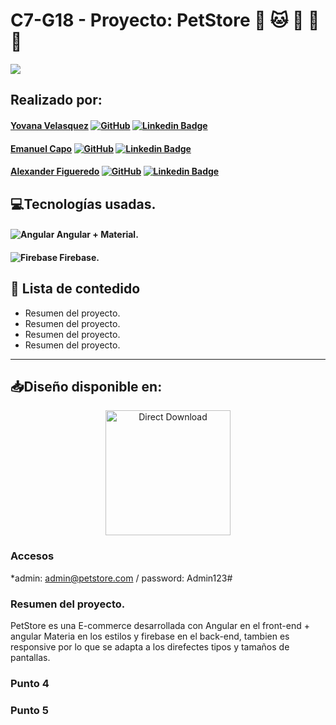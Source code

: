 # C7-G18 - Proyecto:     PetStore 🐶 🐱 🐹 🐰 🐠

![](https://firebasestorage.googleapis.com/v0/b/petstore-75ed1.appspot.com/o/banner.png?alt=media&token=71222ea9-a415-4328-8344-409247917b4e)

## Realizado por:
#### [Yovana Velasquez](https://github.com/yovana888) [![GitHub](https://imgs.search.brave.com/ojt2zADYb9mHxXGgZq6AdlwWK5tZRwX6M_3MJ6UVTVU/rs:fit:36:225:1/g:ce/aHR0cHM6Ly90c2Uz/Lm1tLmJpbmcubmV0/L3RoP2lkPU9JUC5C/TDBoZEVuTnVOLXkw/Y29DdjRnTVRRQUFB/QSZwaWQ9QXBp)](https://github.com/yovana888) [![Linkedin Badge](https://img.shields.io/badge/-LinkedIn-blue?style=flat-square&logo=Linkedin&logoColor=white&link=https://www.linkedin.com/in/pierina-montalva-fatur/)](https://www.linkedin.com/in/yovana-velasquez-cruz-a788bb142/)  

#### [Emanuel Capo](https://github.com/Emanuel-Capo) [![GitHub](https://imgs.search.brave.com/ojt2zADYb9mHxXGgZq6AdlwWK5tZRwX6M_3MJ6UVTVU/rs:fit:36:225:1/g:ce/aHR0cHM6Ly90c2Uz/Lm1tLmJpbmcubmV0/L3RoP2lkPU9JUC5C/TDBoZEVuTnVOLXkw/Y29DdjRnTVRRQUFB/QSZwaWQ9QXBp)](https://github.com/Emanuel-Capo) [![Linkedin Badge](https://img.shields.io/badge/-LinkedIn-blue?style=flat-square&logo=Linkedin&logoColor=white&link=https://www.linkedin.com/in/pierina-montalva-fatur/)](https://www.linkedin.com/in/emanuel-capo/) 

#### [Alexander Figueredo](https://github.com/Alexander2378) [![GitHub](https://imgs.search.brave.com/ojt2zADYb9mHxXGgZq6AdlwWK5tZRwX6M_3MJ6UVTVU/rs:fit:36:225:1/g:ce/aHR0cHM6Ly90c2Uz/Lm1tLmJpbmcubmV0/L3RoP2lkPU9JUC5C/TDBoZEVuTnVOLXkw/Y29DdjRnTVRRQUFB/QSZwaWQ9QXBp)](https://github.com/Alexander2378) [![Linkedin Badge](https://img.shields.io/badge/-LinkedIn-blue?style=flat-square&logo=Linkedin&logoColor=white&link=https://www.linkedin.com/in/pierina-montalva-fatur/)](https://www.linkedin.com/in/alexander-figueredo-48b89a132/) 


## 💻Tecnologías usadas. 

#### ![Angular](https://img.icons8.com/color/48/000000/angularjs.png)  Angular + Material.  
#### ![Firebase](https://imgs.search.brave.com/vYIxRwKn61ZnnD8QW3tb8mHI3mpMgdGHXDfHUQAnEms/rs:fit:48:48:1/g:ce/aHR0cHM6Ly93d3cu/c2hhcmVpY29uLm5l/dC9kYXRhLzQ4eDQ4/LzIwMTYvMDcvMDgv/MTE3NTQ4X2dvb2ds/ZV81MTJ4NTEyLnBu/Zw)  Firebase. 

 ## 📌 Lista de contedido
* Resumen del proyecto.
* Resumen del proyecto.
* Resumen del proyecto.
* Resumen del proyecto.
 
 ----
 
 
 
 <h2 align="left"> 📥Diseño disponible en: </h2>
<p align="center">
    <a title="Acess Figma Web" href="https://www.figma.com/file/9Uzhtaz6DyNKDoic20igpI/No-Country-c7-18?node-id=1%3A4">
        <img alt="Direct Download" src="https://img.shields.io/badge/Acess Figma Web-black?style=flat-square&logo=figma&logoColor=red" width="200px" />
    </a>
</p>
 
 
 
 
### Accesos
 
*admin: admin@petstore.com  / password: Admin123#
 
### Resumen del proyecto.
 PetStore es una E-commerce  desarrollada con Angular en el front-end + angular Materia en los estilos y firebase en el back-end,
 tambien es responsive por lo que se adapta a los direfectes tipos y tamaños de pantallas.
 
 
 
 
 
 
### Punto 4
 
### Punto 5
 
 
 
 
